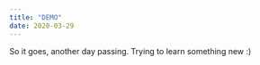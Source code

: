 ```yaml
---
title: "DEMO"
date: 2020-03-29
---
```


So it goes, another day passing. Trying to learn something new :) 

